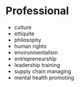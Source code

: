 # Professional

- culture
- ettiquite 
- philosophy
- human rights
- environmentalism
- entrepreneurship
- leadership training
- supply chain managing
- mental health promoting